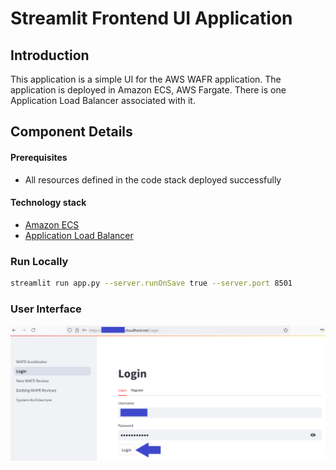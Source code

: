 # Streamlit Frontend UI Application

## Introduction

This application is a simple UI for the AWS WAFR application. The application is deployed in Amazon ECS, AWS Fargate. There is one Application Load Balancer associated with it.

## Component Details

#### Prerequisites

- All resources defined in the code stack deployed successfully

#### Technology stack

- [Amazon ECS](https://aws.amazon.com/ecs/)
- [Application Load Balancer](https://aws.amazon.com/elasticloadbalancing/application-load-balancer/)

### Run Locally

```bash
streamlit run app.py --server.runOnSave true --server.port 8501
```

### User Interface

![UI](images/loginpage.png)
